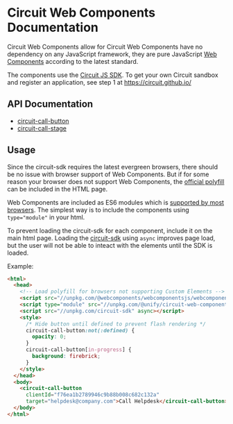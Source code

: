 # Circuit Web Components Documentation

Circuit Web Components allow for
Circuit Web Components have no dependency on any JavaScript framework, they are pure JavaScript [Web Components](https://developer.mozilla.org/en-US/docs/Web/Web_Components) according to the latest standard.

The components use the [Circuit JS SDK](https://github.com/circuit/circuit-sdk). To get your own Circuit sandbox and register an application, see step 1 at https://circuit.github.io/


## API Documentation

* [circuit-call-button](circuit-call-button.md)
* [circuit-call-stage](circuit-call-stage.md)


## Usage

Since the circuit-sdk requires the latest evergreen browsers, there should be no issue with browser support of Web Components. But if for some reason your browser does not support Web Components, the [official polyfill](https://unpkg.com/@webcomponents/webcomponentsjs/webcomponents-bundle.js) can be included in the HTML page.

Web Components are included as ES6 modules which is [supported by most browsers](https://caniuse.com/#feat=es6-module). The simplest way is to include the components using `type="module"` in your html.

To prevent loading the circuit-sdk for each component, include it on the main html page. Loading the [circuit-sdk](https://github.com/circuit/circuit-sdk) using `async` improves page load, but the user will not be able to inteact with the elements until the SDK is loaded.

Example:
```html
<html>
  <head>
    <!-- Load polyfill for browsers not supporting Custom Elements -->
    <script src="//unpkg.com/@webcomponents/webcomponentsjs/webcomponents-bundle.js" defer></script>
    <script type="module" src="//unpkg.com/@unify/circuit-web-components/circuit-call-button.js" defer></script>
    <script src="//unpkg.com/circuit-sdk" async></script>
    <style>
      /* Hide button until defined to prevent flash rendering */
      circuit-call-button:not(:defined) {
        opacity: 0;
      }
      circuit-call-button[in-progress] {
        background: firebrick;
      }
    </style>
  </head>
  <body>
    <circuit-call-button
      clientId="f76ea1b2789946c9b88b008c682c132a"
      target="helpdesk@company.com">Call Helpdesk</circuit-call-button>
  </body>
</html>
```